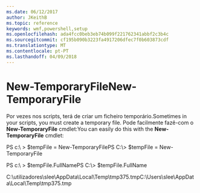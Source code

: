 ```yaml
---
ms.date: 06/12/2017
author: JKeithB
ms.topic: reference
keywords: wmf,powershell,setup
ms.openlocfilehash: ada4fcc0beb3eb74b099f221762341abbf2c3b4c
ms.sourcegitcommit: cf195b090b3223fa4917206dfec7f0b603873cdf
ms.translationtype: MT
ms.contentlocale: pt-PT
ms.lasthandoff: 04/09/2018
---
```

# <a name="new-temporaryfile"></a><span data-ttu-id="67f25-102">New-TemporaryFile</span><span class="sxs-lookup"><span data-stu-id="67f25-102">New-TemporaryFile</span></span>
<span data-ttu-id="67f25-103">Por vezes nos scripts, terá de criar um ficheiro temporário.</span><span class="sxs-lookup"><span data-stu-id="67f25-103">Sometimes in your scripts, you must create a temporary file.</span></span> <span data-ttu-id="67f25-104">Pode facilmente fazê-com o **New-TemporaryFile** cmdlet:</span><span class="sxs-lookup"><span data-stu-id="67f25-104">You can easily do this with the **New-TemporaryFile** cmdlet:</span></span>

<span data-ttu-id="67f25-105">PS c:\\ &gt; $tempFile = New-TemporaryFile</span><span class="sxs-lookup"><span data-stu-id="67f25-105">PS C:\\&gt; $tempFile = New-TemporaryFile</span></span>

<span data-ttu-id="67f25-106">PS c:\\ &gt; $tempFile.FullName</span><span class="sxs-lookup"><span data-stu-id="67f25-106">PS C:\\&gt; $tempFile.FullName</span></span>

<span data-ttu-id="67f25-107">C:\\utilizadores\\slee\\AppData\\Local\\Temp\\tmp375.tmp</span><span class="sxs-lookup"><span data-stu-id="67f25-107">C:\\Users\\slee\\AppData\\Local\\Temp\\tmp375.tmp</span></span>